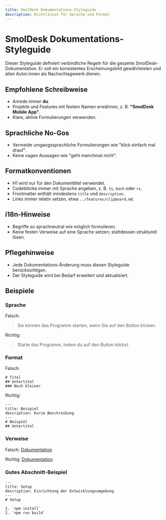 ```yaml
---
title: SmolDesk Dokumentations-Styleguide
description: Richtlinien für Sprache und Format
---
```

# SmolDesk Dokumentations-Styleguide

Dieser Styleguide definiert verbindliche Regeln für die gesamte SmolDesk-Dokumentation. Er soll ein konsistentes Erscheinungsbild gewährleisten und allen Autor:innen als Nachschlagewerk dienen.

## Empfohlene Schreibweise
- Anrede immer **du**.
- Projekte und Features mit festem Namen erwähnen, z. B. **"SmolDesk Mobile App"**.
- Klare, aktive Formulierungen verwenden.

## Sprachliche No-Gos
- Vermeide umgangssprachliche Formulierungen wie "klick einfach mal drauf".
- Keine vagen Aussagen wie "geht manchmal nicht".

## Formatkonventionen
- H1 wird nur für den Dokumenttitel verwendet.
- Codeblöcke immer mit Sprache angeben, z. B. ```ts```, ```bash``` oder ```rs```.
- Frontmatter enthält mindestens `title` und `description`.
- Links immer relativ setzen, etwa `../features/clipboard.md`.

## i18n-Hinweise
- Begriffe so sprachneutral wie möglich formulieren.
- Keine festen Verweise auf eine Sprache setzen; stattdessen strukturell lösen.

## Pflegehinweise
- Jede Dokumentations-Änderung muss diesen Styleguide berücksichtigen.
- Der Styleguide wird bei Bedarf erweitert und aktualisiert.

## Beispiele
### Sprache
Falsch:
> Sie können das Programm starten, wenn Sie auf den Button klicken.

Richtig:
> Starte das Programm, indem du auf den Button klickst.

### Format
Falsch:
```
# Titel
## Untertitel
### Noch kleiner
```

Richtig:
```
---
title: Beispiel
description: Kurze Beschreibung
---
# Beispiel
## Untertitel
```

### Verweise
Falsch:
[Dokumentation](https://example.com/docs/feature)

Richtig:
[Dokumentation](../features/feature.md)

### Gutes Abschnitt-Beispiel
```
---
title: Setup
description: Einrichtung der Entwicklungsumgebung
---
# Setup

1. `npm install`
2. `npm run build`
```

